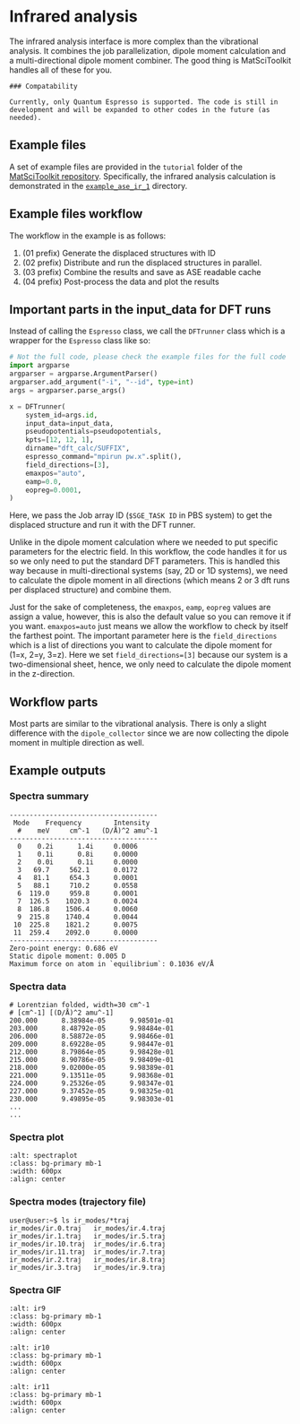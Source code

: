 # Infrared analysis

The infrared analysis interface is more complex than the vibrational analysis. It combines the job parallelization, dipole moment calculation and a multi-directional dipole moment combiner. The good thing is MatSciToolkit handles all of these for you.

```{note}
### Compatability

Currently, only Quantum Espresso is supported. The code is still in development and will be expanded to other codes in the future (as needed).
```

## Example files

A set of example files are provided in the `tutorial` folder of the [MatSciToolkit repository](https://github.com/kimrojas/MatSciToolKit/tree/main/tutorial). Specifically, the infrared analysis calculation is demonstrated in the [`example_ase_ir_1`](https://github.com/kimrojas/MatSciToolKit/tree/main/tutorial/example_ase_ir_1) directory.


## Example files workflow
The workflow in the example is as follows:

1. (01 prefix) Generate the displaced structures with ID
2. (02 prefix) Distribute and run the displaced structures in parallel.
3. (03 prefix) Combine the results and save as ASE readable cache
4. (04 prefix) Post-process the data and plot the results

## Important parts in the input_data for DFT runs

Instead of calling the `Espresso` class, we call the `DFTrunner` class which is a wrapper for the `Espresso` class like so: 

```python
# Not the full code, please check the example files for the full code
import argparse
argparser = argparse.ArgumentParser()
argparser.add_argument("-i", "--id", type=int)
args = argparser.parse_args()

x = DFTrunner(
    system_id=args.id,
    input_data=input_data,
    pseudopotentials=pseudopotentials,
    kpts=[12, 12, 1],
    dirname="dft_calc/SUFFIX",
    espresso_command="mpirun pw.x".split(),
    field_directions=[3],
    emaxpos="auto",
    eamp=0.0,
    eopreg=0.0001,
)
```

Here, we pass the Job array ID (`$SGE_TASK ID` in PBS system) to get the displaced structure and run it with the DFT runner.

Unlike in the dipole moment calculation where we needed to put specific parameters for the electric field. In this workflow, the code handles it for us so we only need to put the standard DFT parameters. This is handled this way because in multi-directional systems (say, 2D or 1D systems), we need to calculate the dipole moment in all directions (which means 2 or 3 dft runs per displaced structure) and combine them.

Just for the sake of completeness, the `emaxpos`, `eamp`, `eopreg` values are assign a value, however, this is also the default value so you can remove it if you want. `emaxpos=auto` just means we allow the workflow to check by itself the farthest point. The important parameter here is the `field_directions` which is a list of directions you want to calculate the dipole moment for (1=x, 2=y, 3=z). Here we set `field_directions=[3]` because our system is a two-dimensional sheet, hence, we only need to calculate the dipole moment in the z-direction.

## Workflow parts

Most parts are similar to the vibrational analysis. There is only a slight difference with the `dipole_collector` since we are now collecting the dipole moment in multiple direction as well.

## Example outputs

### Spectra summary

```
-------------------------------------
 Mode    Frequency        Intensity
  #    meV     cm^-1   (D/Å)^2 amu^-1
-------------------------------------
  0    0.2i      1.4i     0.0006
  1    0.1i      0.8i     0.0000
  2    0.0i      0.1i     0.0000
  3   69.7     562.1      0.0172
  4   81.1     654.3      0.0001
  5   88.1     710.2      0.0558
  6  119.0     959.8      0.0001
  7  126.5    1020.3      0.0024
  8  186.8    1506.4      0.0060
  9  215.8    1740.4      0.0044
 10  225.8    1821.2      0.0075
 11  259.4    2092.0      0.0000
-------------------------------------
Zero-point energy: 0.686 eV
Static dipole moment: 0.005 D
Maximum force on atom in `equilibrium`: 0.1036 eV/Å
```

### Spectra data

```
# Lorentzian folded, width=30 cm^-1
# [cm^-1] [(D/Å)^2 amu^-1]
200.000      8.38984e-05      9.98501e-01 
203.000      8.48792e-05      9.98484e-01 
206.000      8.58872e-05      9.98466e-01 
209.000      8.69228e-05      9.98447e-01 
212.000      8.79864e-05      9.98428e-01 
215.000      8.90786e-05      9.98409e-01 
218.000      9.02000e-05      9.98389e-01 
221.000      9.13511e-05      9.98368e-01 
224.000      9.25326e-05      9.98347e-01 
227.000      9.37452e-05      9.98325e-01 
230.000      9.49895e-05      9.98303e-01 
...
...
```

### Spectra plot

```{image} https://raw.githubusercontent.com/kimrojas/MatSciToolKit/main/tutorial/reference/example_ase_ir_1/report_spectra.png
:alt: spectraplot
:class: bg-primary mb-1
:width: 600px
:align: center
```

### Spectra modes (trajectory file)

```console
user@user:~$ ls ir_modes/*traj
ir_modes/ir.0.traj   ir_modes/ir.4.traj
ir_modes/ir.1.traj   ir_modes/ir.5.traj
ir_modes/ir.10.traj  ir_modes/ir.6.traj
ir_modes/ir.11.traj  ir_modes/ir.7.traj
ir_modes/ir.2.traj   ir_modes/ir.8.traj
ir_modes/ir.3.traj   ir_modes/ir.9.traj
```

### Spectra GIF

```{image} https://raw.githubusercontent.com/kimrojas/MatSciToolKit/main/tutorial/reference/example_ase_ir_1/ir_modes/ir.9.gif
:alt: ir9
:class: bg-primary mb-1
:width: 600px
:align: center
```

```{image} https://raw.githubusercontent.com/kimrojas/MatSciToolKit/main/tutorial/reference/example_ase_ir_1/ir_modes/ir.10.gif
:alt: ir10
:class: bg-primary mb-1
:width: 600px
:align: center
```

```{image} https://raw.githubusercontent.com/kimrojas/MatSciToolKit/main/tutorial/reference/example_ase_ir_1/ir_modes/ir.11.gif
:alt: ir11
:class: bg-primary mb-1
:width: 600px
:align: center
```





